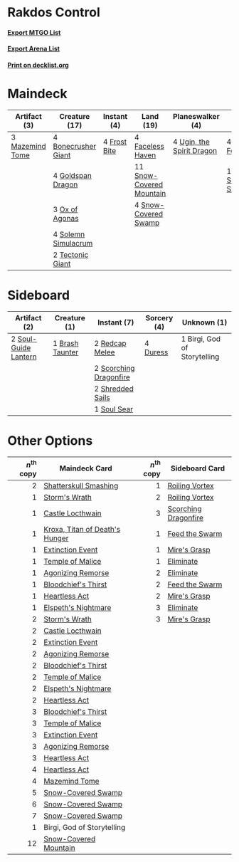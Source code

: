 # Rakdos Control

#### [Export MTGO List](../collection/Rakdos%20Control/Rakdos%20Control.txt)
#### [Export Arena List](../collection/Rakdos%20Control/Rakdos%20Control_arena.txt)
#### [Print on decklist.org](http://decklist.org/?deckmain=4%09Blightstep%20Pathway%0A4%09Bonecrusher%20Giant%0A4%09Faceless%20Haven%0A4%09Frost%20Bite%0A4%09Goldspan%20Dragon%0A4%09Irencrag%20Feat%0A3%09Mazemind%20Tome%0A3%09Ox%20of%20Agonas%0A1%09Shatterskull%20Smashing%0A11%09Snow-Covered%20Mountain%0A4%09Snow-Covered%20Swamp%0A4%09Solemn%20Simulacrum%0A2%09Tectonic%20Giant%0A4%09Ugin,%20the%20Spirit%20Dragon%0A4%09Valki,%20God%20of%20Lies&deckside=1%09Birgi,%20God%20of%20Storytelling%0A1%09Brash%20Taunter%0A4%09Duress%0A2%09Redcap%20Melee%0A2%09Scorching%20Dragonfire%0A2%09Shredded%20Sails%0A1%09Soul%20Sear%0A2%09Soul-Guide%20Lantern)
# Maindeck

|                                       Artifact (3)                                       |                                        Creature (17)                                         |                                      Instant (4)                                      |                                             Land (19)                                             |                                          Planeswalker (4)                                          |                                           Sorcery (5)                                            |    Unknown (8)     |
|------------------------------------------------------------------------------------------|----------------------------------------------------------------------------------------------|---------------------------------------------------------------------------------------|---------------------------------------------------------------------------------------------------|----------------------------------------------------------------------------------------------------|--------------------------------------------------------------------------------------------------|--------------------|
|3 [Mazemind Tome](http://gatherer.wizards.com/Pages/Card/Details.aspx?multiverseid=485555)|4 [Bonecrusher Giant](http://gatherer.wizards.com/Pages/Card/Details.aspx?multiverseid=473077)|4 [Frost Bite](http://gatherer.wizards.com/Pages/Card/Details.aspx?multiverseid=503750)|4 [Faceless Haven](http://gatherer.wizards.com/Pages/Card/Details.aspx?multiverseid=503874)        |4 [Ugin, the Spirit Dragon](http://gatherer.wizards.com/Pages/Card/Details.aspx?multiverseid=391948)|4 [Irencrag Feat](http://gatherer.wizards.com/Pages/Card/Details.aspx?multiverseid=473089)        |4 Blightstep Pathway|
|                                                                                          |4 [Goldspan Dragon](http://gatherer.wizards.com/Pages/Card/Details.aspx?multiverseid=503751)  |                                                                                       |11 [Snow-Covered Mountain](http://gatherer.wizards.com/Pages/Card/Details.aspx?multiverseid=121233)|                                                                                                    |1 [Shatterskull Smashing](http://gatherer.wizards.com/Pages/Card/Details.aspx?multiverseid=491802)|4 Valki, God of Lies|
|                                                                                          |3 [Ox of Agonas](http://gatherer.wizards.com/Pages/Card/Details.aspx?multiverseid=476398)     |                                                                                       |4 [Snow-Covered Swamp](http://gatherer.wizards.com/Pages/Card/Details.aspx?multiverseid=121256)    |                                                                                                    |                                                                                                  |                    |
|                                                                                          |4 [Solemn Simulacrum](http://gatherer.wizards.com/Pages/Card/Details.aspx?multiverseid=389682)|                                                                                       |                                                                                                   |                                                                                                    |                                                                                                  |                    |
|                                                                                          |2 [Tectonic Giant](http://gatherer.wizards.com/Pages/Card/Details.aspx?multiverseid=476409)   |                                                                                       |                                                                                                   |                                                                                                    |                                                                                                  |                    |


# Sideboard

|                                         Artifact (2)                                          |                                       Creature (1)                                       |                                           Instant (7)                                           |                                   Sorcery (4)                                    |        Unknown (1)         |
|-----------------------------------------------------------------------------------------------|------------------------------------------------------------------------------------------|-------------------------------------------------------------------------------------------------|----------------------------------------------------------------------------------|----------------------------|
|2 [Soul-Guide Lantern](http://gatherer.wizards.com/Pages/Card/Details.aspx?multiverseid=476488)|1 [Brash Taunter](http://gatherer.wizards.com/Pages/Card/Details.aspx?multiverseid=485456)|2 [Redcap Melee](http://gatherer.wizards.com/Pages/Card/Details.aspx?multiverseid=473097)        |4 [Duress](http://gatherer.wizards.com/Pages/Card/Details.aspx?multiverseid=14557)|1 Birgi, God of Storytelling|
|                                                                                               |                                                                                          |2 [Scorching Dragonfire](http://gatherer.wizards.com/Pages/Card/Details.aspx?multiverseid=473101)|                                                                                  |                            |
|                                                                                               |                                                                                          |2 [Shredded Sails](http://gatherer.wizards.com/Pages/Card/Details.aspx?multiverseid=479656)      |                                                                                  |                            |
|                                                                                               |                                                                                          |1 [Soul Sear](http://gatherer.wizards.com/Pages/Card/Details.aspx?multiverseid=485483)           |                                                                                  |                            |


# Other Options

|*n*<sup>th</sup> copy|                                              Maindeck Card                                              |*n*<sup>th</sup> copy|                                        Sideboard Card                                         |
|--------------------:|---------------------------------------------------------------------------------------------------------|--------------------:|-----------------------------------------------------------------------------------------------|
|                    2|[Shatterskull Smashing](http://gatherer.wizards.com/Pages/Card/Details.aspx?multiverseid=491802)         |                    1|[Roiling Vortex](http://gatherer.wizards.com/Pages/Card/Details.aspx?multiverseid=491797)      |
|                    1|[Storm's Wrath](http://gatherer.wizards.com/Pages/Card/Details.aspx?multiverseid=476408)                 |                    2|[Roiling Vortex](http://gatherer.wizards.com/Pages/Card/Details.aspx?multiverseid=491797)      |
|                    1|[Castle Locthwain](http://gatherer.wizards.com/Pages/Card/Details.aspx?multiverseid=473203)              |                    3|[Scorching Dragonfire](http://gatherer.wizards.com/Pages/Card/Details.aspx?multiverseid=473101)|
|                    1|[Kroxa, Titan of Death's Hunger](http://gatherer.wizards.com/Pages/Card/Details.aspx?multiverseid=476472)|                    1|[Feed the Swarm](http://gatherer.wizards.com/Pages/Card/Details.aspx?multiverseid=491737)      |
|                    1|[Extinction Event](http://gatherer.wizards.com/Pages/Card/Details.aspx?multiverseid=479608)              |                    1|[Mire's Grasp](http://gatherer.wizards.com/Pages/Card/Details.aspx?multiverseid=476357)        |
|                    1|[Temple of Malice](http://gatherer.wizards.com/Pages/Card/Details.aspx?multiverseid=378536)              |                    1|[Eliminate](http://gatherer.wizards.com/Pages/Card/Details.aspx?multiverseid=485420)           |
|                    1|[Agonizing Remorse](http://gatherer.wizards.com/Pages/Card/Details.aspx?multiverseid=476334)             |                    2|[Eliminate](http://gatherer.wizards.com/Pages/Card/Details.aspx?multiverseid=485420)           |
|                    1|[Bloodchief's Thirst](http://gatherer.wizards.com/Pages/Card/Details.aspx?multiverseid=491729)           |                    2|[Feed the Swarm](http://gatherer.wizards.com/Pages/Card/Details.aspx?multiverseid=491737)      |
|                    1|[Heartless Act](http://gatherer.wizards.com/Pages/Card/Details.aspx?multiverseid=479611)                 |                    2|[Mire's Grasp](http://gatherer.wizards.com/Pages/Card/Details.aspx?multiverseid=476357)        |
|                    1|[Elspeth's Nightmare](http://gatherer.wizards.com/Pages/Card/Details.aspx?multiverseid=476342)           |                    3|[Eliminate](http://gatherer.wizards.com/Pages/Card/Details.aspx?multiverseid=485420)           |
|                    2|[Storm's Wrath](http://gatherer.wizards.com/Pages/Card/Details.aspx?multiverseid=476408)                 |                    3|[Mire's Grasp](http://gatherer.wizards.com/Pages/Card/Details.aspx?multiverseid=476357)        |
|                    2|[Castle Locthwain](http://gatherer.wizards.com/Pages/Card/Details.aspx?multiverseid=473203)              |                     |                                                                                               |
|                    2|[Extinction Event](http://gatherer.wizards.com/Pages/Card/Details.aspx?multiverseid=479608)              |                     |                                                                                               |
|                    2|[Agonizing Remorse](http://gatherer.wizards.com/Pages/Card/Details.aspx?multiverseid=476334)             |                     |                                                                                               |
|                    2|[Bloodchief's Thirst](http://gatherer.wizards.com/Pages/Card/Details.aspx?multiverseid=491729)           |                     |                                                                                               |
|                    2|[Temple of Malice](http://gatherer.wizards.com/Pages/Card/Details.aspx?multiverseid=378536)              |                     |                                                                                               |
|                    2|[Elspeth's Nightmare](http://gatherer.wizards.com/Pages/Card/Details.aspx?multiverseid=476342)           |                     |                                                                                               |
|                    2|[Heartless Act](http://gatherer.wizards.com/Pages/Card/Details.aspx?multiverseid=479611)                 |                     |                                                                                               |
|                    3|[Bloodchief's Thirst](http://gatherer.wizards.com/Pages/Card/Details.aspx?multiverseid=491729)           |                     |                                                                                               |
|                    3|[Temple of Malice](http://gatherer.wizards.com/Pages/Card/Details.aspx?multiverseid=378536)              |                     |                                                                                               |
|                    3|[Extinction Event](http://gatherer.wizards.com/Pages/Card/Details.aspx?multiverseid=479608)              |                     |                                                                                               |
|                    3|[Agonizing Remorse](http://gatherer.wizards.com/Pages/Card/Details.aspx?multiverseid=476334)             |                     |                                                                                               |
|                    3|[Heartless Act](http://gatherer.wizards.com/Pages/Card/Details.aspx?multiverseid=479611)                 |                     |                                                                                               |
|                    4|[Heartless Act](http://gatherer.wizards.com/Pages/Card/Details.aspx?multiverseid=479611)                 |                     |                                                                                               |
|                    4|[Mazemind Tome](http://gatherer.wizards.com/Pages/Card/Details.aspx?multiverseid=485555)                 |                     |                                                                                               |
|                    5|[Snow-Covered Swamp](http://gatherer.wizards.com/Pages/Card/Details.aspx?multiverseid=121256)            |                     |                                                                                               |
|                    6|[Snow-Covered Swamp](http://gatherer.wizards.com/Pages/Card/Details.aspx?multiverseid=121256)            |                     |                                                                                               |
|                    7|[Snow-Covered Swamp](http://gatherer.wizards.com/Pages/Card/Details.aspx?multiverseid=121256)            |                     |                                                                                               |
|                    1|Birgi, God of Storytelling                                                                               |                     |                                                                                               |
|                   12|[Snow-Covered Mountain](http://gatherer.wizards.com/Pages/Card/Details.aspx?multiverseid=121233)         |                     |                                                                                               |

